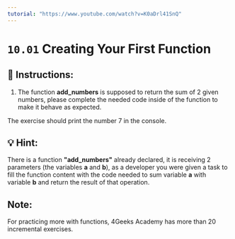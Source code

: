 ```yaml
---
tutorial: "https://www.youtube.com/watch?v=K0aDrl41SnQ"
---
```


# `10.01` Creating Your First Function


## 📝 Instructions:

1. The function **add_numbers** is supposed to return the sum of 2 given numbers, please
complete the needed code inside of the function to make it behave as expected.

The exercise should print the number 7 in the console.

## 💡 Hint:

There is a function **"add_numbers"** already declared, it is receiving 2 parameters
(the variables **a** and **b**),  as a developer you were given a task to fill the
function content with the code needed to sum variable **a** with variable **b** and
return the result of that operation.

## Note:
For practicing more with functions, 4Geeks Academy has more than 20 incremental exercises.


